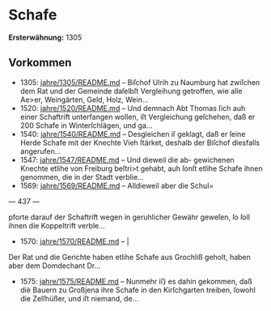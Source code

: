 # Schafe

**Ersterwähnung:** 1305

## Vorkommen
- 1305: [jahre/1305/README.md](../jahre/1305/README.md) – Biſchof Ulrih zu Naumburg hat zwiſchen dem Rat
und der Gemeinde daſelbſt Vergleihung getroffen, wie
alle Ae>er, Weingärten, Geld, Holz, Wein...
- 1520: [jahre/1520/README.md](../jahre/1520/README.md) – Und
demnach Abt Thomas ſich auh einer Schaftrift unterfangen
wollen, iſt Vergleichung geſchehen, daß er 200 Schafe in
Winterſchlägen, und ga...
- 1540: [jahre/1540/README.md](../jahre/1540/README.md) – Desgleichen iſ geklagt, daß er ſeine Herde Schafe
mit der Knechte Vieh ſtärket, deshalb der Biſchof diesfalls
angerufen...
- 1547: [jahre/1547/README.md](../jahre/1547/README.md) – Und dieweil die ab-
gewichenen Knechte etlihe von Freiburg beſtri>t gehabt,
auh ſonſt etlihe Schafe ihnen genommen, die in der
Stadt verblie...
- 1569: [jahre/1569/README.md](../jahre/1569/README.md) – Alldieweil aber die Schul=


— 437 —

pforte darauf der Schaftrift wegen in geruhlicher Gewähr
geweſen, ſo ſoll ihnen die Koppeltrift verble...
- 1570: [jahre/1570/README.md](../jahre/1570/README.md) – |

Der Rat und die Gerichte haben etlihe Schafe aus
Grochliß geholt, haben aber dem Domdechant Dr...
- 1575: [jahre/1575/README.md](../jahre/1575/README.md) – Nunmehr iſ} es dahin gekommen, daß diè Bauern zu
Großjena ihre Schafe in den Kirſchgarten treiben, ſowohl
die Zelſhüßer, und iſt niemand, de...
